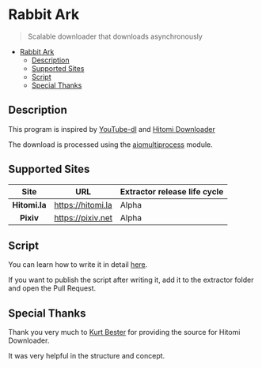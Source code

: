 # Rabbit Ark

> Scalable downloader that downloads asynchronously

- [Rabbit Ark](#rabbit-ark)
  - [Description](#description)
  - [Supported Sites](#supported-sites)
  - [Script](#script)
  - [Special Thanks](#special-thanks)

## Description

This program is inspired by [YouTube-dl](https://github.com/ytdl-org/youtube-dl/) and [Hitomi Downloader](https://github.com/KurtBestor/Hitomi-Downloader)

The download is processed using the [aiomultiprocess](https://github.com/omnilib/aiomultiprocess) module.

## Supported Sites

|     Site      | URL                 | Extractor release life cycle |
| :-----------: | ------------------- | ---------------------------- |
| **Hitomi.la** | <https://hitomi.la> | Alpha                        |
|   **Pixiv**   | <https://pixiv.net> | Alpha                        |

## Script

You can learn how to write it in detail [here](https://github.com/Saebasol/rabbit-ark/wiki/Script).

If you want to publish the script after writing it, add it to the extractor folder and open the Pull Request.

## Special Thanks

Thank you very much to [Kurt Bester](https://github.com/KurtBestor) for providing the source for Hitomi Downloader.

It was very helpful in the structure and concept.
